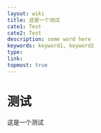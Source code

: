 ```yaml
---
layout: wiki
title: 这是一个测试
cate1: Test
cate2: Test
description: some word here
keywords: keyword1, keyword2
type:
link:
topmost: true
---
```

# 测试

这是一个测试
